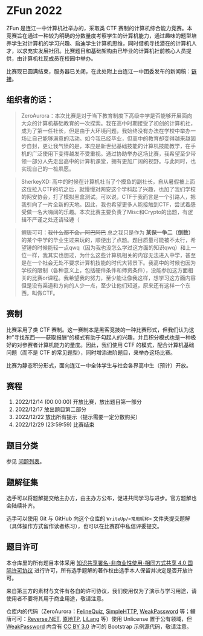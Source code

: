 # ZFun 2022

ZFun 是连江一中计算机社举办的，采取类 CTF 赛制的计算机综合能力竞赛。本竞赛旨在通过一种较为明确的分数量度考察学生的计算机能力，通过趣味的题型培养学生对计算机的学习兴趣、启迪学生计算机思维，同时借机寻找潜在的计算机人才，以求充实发展社团。比赛题目和基础架构由已毕业的计算机社前核心人员提供，由计算机社现成员在校园中举办。

比赛现已圆满结束，服务器已关闭，在此处附上由连江一中团委发布的新闻稿：[链接](https://mp.weixin.qq.com/s/ZJAsfLkt5aG-V5C3-mf_5g)。

## 组织者的话：

> ZeroAurora：本次比赛是对于当下教育制度下高级中学是否能够开展面向大众的计算机基础教育的一次探索。我在高中时期接受了初创的计算机社，成为了第一任社长，但是由于大环境问题，我始终没有办法在学校中举办一场让自己能够满意的活动。如今我已经毕业，但高中的教育却变得越来越固步自封，更让我气愤的是，本应是新世纪基础技能的计算机技能教学，在手机的广泛使用下变得越发不受重视。通过协助举办这场比赛，我希望至少带领一部分人先走出高中的计算机课堂，拥有更加广阔的视野。与此同时，也实现自己的一桩夙愿。

> SherkeyXD: 高中的时候在计算机社当了个摸鱼的副社长，自从暑假被上面这位拉入CTF的坑之后，就慢慢对网安这个学科起了兴趣，也加了我们学校的网安协会，打了模拟黑盒测试。可以说，CTF于我而言是一个引路人，把我引向了一片全新的天地。因此，我也希望更多人能接触到CTF，尝试着感受做一名大嗨阔的乐趣。本次比赛主要负责了Misc和Crypto的出题，有逻辑不严谨之处还请轻锤（

> 鲤唐可可：~~我什么都不会，阿巴阿巴~~ 总之我只是作为 **某保一争二（倒数）** 的某个中学的毕业生过来玩的，顺便出了点题。题目质量可能被不太行，希望锤的时候能轻一点qwq（因为我也没怎么学过这方面的知识qwq）和上一位一样，我其实也想过，为什么这些计算机相关的内容无法进入中学，甚至是在一个社会无处不要求计算机技能的时代大背景下。我高中的时候也因为学校的限制（各种意义上，包括硬件条件和师资条件），没能参加这方面相关的比赛or课程。我希望我的努力，至少能让像我这样，想学习这方面内容但是没有渠道和方向的人少一点，至少让他们知道，原来还有这样一个东西，叫做CTF。

## 赛制

比赛采用了类 CTF 赛制。这一赛制本是黑客竞技的一种比赛形式，但我们认为这种”寻找东西——获取报酬“的模式有助于勾起人的兴趣，并且积分模式也是一种极好的对参赛者计算机能力的量度。因此，我们使用 CTF 的模式，配合计算机基础问题（而不是 CTF 的常见题型），同时增添进阶题目，来举办这场比赛。

比赛为静态积分形式，面向连江一中全体学生与社会各界高中生（预计）开放。

## 赛程

1. 2022/12/14 (00:00:00) 开放比赛，放出题目第一部分
2. 2022/12/17 放出题目第二部分
3. 2022/12/22 放出所有提示（提示需要一定分数购买）
4. 2022/12/29 (23:59:59) 比赛结束

## 题目分类

参见 [问题列表](/problems.md)。

## 题解征集

选手可以将题解提交给主办方，由主办方公布，促进共同学习与进步。官方题解也会陆续补齐。

选手可以使用 Git 与 GitHub 向这个仓库的 `WriteUp/<常用昵称>` 文件夹提交题解（具体操作方式留作读者练习），也可以在比赛群中私信评委提交。

## 题目许可

本仓库里的所有题目本体采用 [知识共享署名-非商业性使用-相同方式共享 4.0 国际许可协议](http://creativecommons.org/licenses/by-nc-sa/4.0/) 进行许可，所有选手题解的著作权由选手本人保留并决定是否开放许可。

来自第三方的素材与文件有各自的许可协议，我们使用仅为了演示与学习用途，请使用者不要将其用于商业用途，敬请注意。

仓库内的代码（ZeroAurora：[FelineQuiz](/Basic/%E8%8F%B2%E6%9E%97%E9%97%AE%E7%AD%94/FelineQuiz/), [SimpleHTTP](/Web/SimpleHTTP/), [WeakPassword](/Web/WeakPassword/) 等；鲤唐可可：[Reverse.NET](/Reverse/reverse.net/), [原地TP](Web/原地TP/), [LiLang](/Programming/LiLang/) 等）使用 Unlicense 置于公有领域，但 [WeakPassword](/Web/WeakPassword/) 内含有 [CC BY 3.0](https://creativecommons.org/licenses/by/3.0/) 许可的 Bootstrap 示例源代码，敬请注意。
